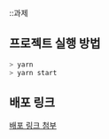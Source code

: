 ::과제

## 프로젝트 실행 방법

```bash
> yarn
> yarn start
```

## 배포 링크

[배포 링크 첨부](https://wanted-pre-onboarding-frontend-c0l0dhh98-rovxxmjxx.vercel.app)
